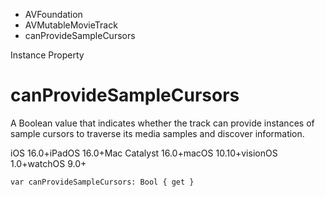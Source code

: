 

- AVFoundation
- AVMutableMovieTrack
-  canProvideSampleCursors 

Instance Property

# canProvideSampleCursors

A Boolean value that indicates whether the track can provide instances of sample cursors to traverse its media samples and discover information.

iOS 16.0+iPadOS 16.0+Mac Catalyst 16.0+macOS 10.10+visionOS 1.0+watchOS 9.0+

``` source
var canProvideSampleCursors: Bool { get }
```

